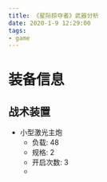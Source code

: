 ```yaml
---
title: 《星际掠夺者》武器分析
date: 2020-1-9 12:29:00
tags:
- game
---
```


# 装备信息
## 战术装置
- 小型激光主炮
    - 负载: 48
    - 规格: 2
    - 开启次数: 3
    - 